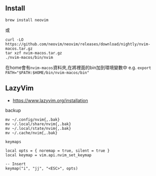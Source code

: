 
## Install
```
brew install neovim
```
或
```
curl -LO https://github.com/neovim/neovim/releases/download/nightly/nvim-macos.tar.gz
tar xzf nvim-macos.tar.gz
./nvim-macos/bin/nvim
```
在home會有`nvim-macos`資料夾,在將裡面的bin加到環境變數中
e.g. `export PATH="$PATH:$HOME/bin/nvim-macos/bin"`


## LazyVim
* https://www.lazyvim.org/installation

backup
```
mv ~/.config/nvim{,.bak}  
mv ~/.local/share/nvim{,.bak}  
mv ~/.local/state/nvim{,.bak}  
mv ~/.cache/nvim{,.bak}
```

`keymaps`
```
local opts = { noremap = true, silent = true }
local keymap = vim.api.nvim_set_keymap

-- Insert
keymap("i", "jj", "<ESC>", opts)
```


